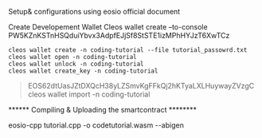 Setup& configurations using eosio official document

Create Developement Wallet
	Cleos wallet create –to-console
PW5KZnKSTnHSQduiYbvx3AdpfEJjSf8StSTE1izMPhHYJzT6XwTCz


	cleos wallet create -n coding-tutorial --file tutorial_passowrd.txt            
	cleos wallet open -n coding-tutorial
	cleos wallet unlock -n coding-tutorial
	cleos wallet create_key -n coding-tutorial
> EOS62dtUasJZtDXQcH38yLZSmvKgFFkQj2hKTyaLXLHuywayZVzgC
	cleos wallet import -n coding-tutorial



****** Compiling & Uploading the smartcontract ********

eosio-cpp tutorial.cpp -o codetutorial.wasm --abigen
